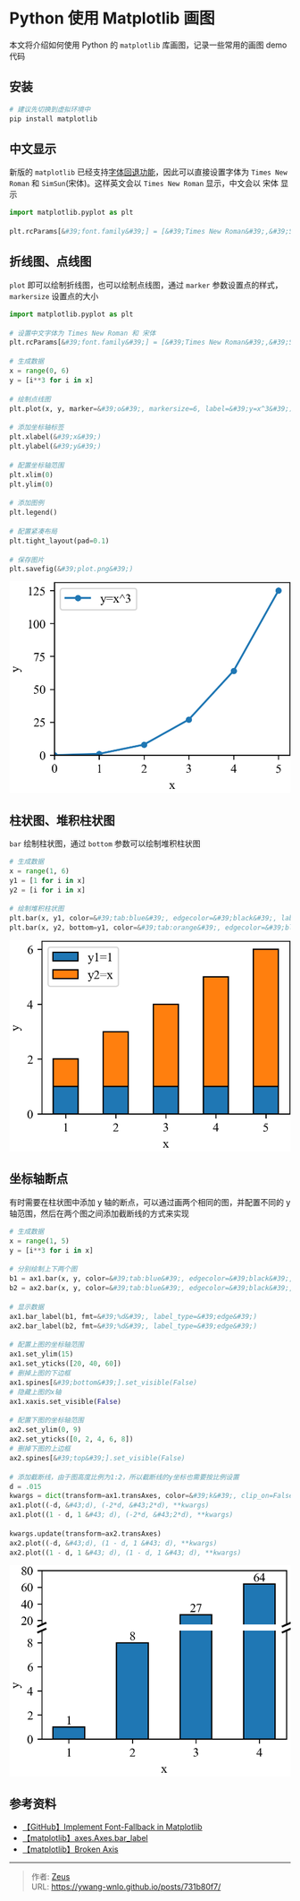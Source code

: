 # Python 使用 Matplotlib 画图


本文将介绍如何使用 Python 的 `matplotlib` 库画图，记录一些常用的画图 demo 代码

## 安装

```bash
# 建议先切换到虚拟环境中
pip install matplotlib
```

## 中文显示

新版的 `matplotlib` 已经支持[字体回退功能](https://github.com/matplotlib/matplotlib/pull/20740)，因此可以直接设置字体为 `Times New Roman` 和 `SimSun`(宋体)。这样英文会以 `Times New Roman` 显示，中文会以 宋体 显示

```python
import matplotlib.pyplot as plt

plt.rcParams[&#39;font.family&#39;] = [&#39;Times New Roman&#39;,&#39;SimSun&#39;]
```

## 折线图、点线图

`plot` 即可以绘制折线图，也可以绘制点线图，通过 `marker` 参数设置点的样式，`markersize` 设置点的大小

```python
import matplotlib.pyplot as plt

# 设置中文字体为 Times New Roman 和 宋体
plt.rcParams[&#39;font.family&#39;] = [&#39;Times New Roman&#39;,&#39;SimSun&#39;]

# 生成数据
x = range(0, 6)
y = [i**3 for i in x]

# 绘制点线图
plt.plot(x, y, marker=&#39;o&#39;, markersize=6, label=&#39;y=x^3&#39;)

# 添加坐标轴标签
plt.xlabel(&#39;x&#39;)
plt.ylabel(&#39;y&#39;)

# 配置坐标轴范围
plt.xlim(0)
plt.ylim(0)

# 添加图例
plt.legend()

# 配置紧凑布局
plt.tight_layout(pad=0.1)

# 保存图片
plt.savefig(&#39;plot.png&#39;)
```

![点线图](plot.png)

## 柱状图、堆积柱状图

`bar` 绘制柱状图，通过 `bottom` 参数可以绘制堆积柱状图

```python
# 生成数据
x = range(1, 6)
y1 = [1 for i in x]
y2 = [i for i in x]

# 绘制堆积柱状图
plt.bar(x, y1, color=&#39;tab:blue&#39;, edgecolor=&#39;black&#39;, label=&#39;y1=1&#39;, width=0.5)
plt.bar(x, y2, bottom=y1, color=&#39;tab:orange&#39;, edgecolor=&#39;black&#39;, label=&#39;y2=x&#39;, width=0.5)
```

![堆积柱状图](bar.png)

## 坐标轴断点

有时需要在柱状图中添加 y 轴的断点，可以通过画两个相同的图，并配置不同的 y 轴范围，然后在两个图之间添加截断线的方式来实现

```python
# 生成数据
x = range(1, 5)
y = [i**3 for i in x]

# 分别绘制上下两个图
b1 = ax1.bar(x, y, color=&#39;tab:blue&#39;, edgecolor=&#39;black&#39;, label=&#39;y1=1&#39;, width=0.5)
b2 = ax2.bar(x, y, color=&#39;tab:blue&#39;, edgecolor=&#39;black&#39;, label=&#39;y1=1&#39;, width=0.5)

# 显示数据
ax1.bar_label(b1, fmt=&#39;%d&#39;, label_type=&#39;edge&#39;)
ax2.bar_label(b2, fmt=&#39;%d&#39;, label_type=&#39;edge&#39;)

# 配置上图的坐标轴范围
ax1.set_ylim(15)
ax1.set_yticks([20, 40, 60])
# 删掉上图的下边框
ax1.spines[&#39;bottom&#39;].set_visible(False)
# 隐藏上图的x轴
ax1.xaxis.set_visible(False)

# 配置下图的坐标轴范围
ax2.set_ylim(0, 9)
ax2.set_yticks([0, 2, 4, 6, 8])
# 删掉下图的上边框
ax2.spines[&#39;top&#39;].set_visible(False)

# 添加截断线，由于图高度比例为1:2，所以截断线的y坐标也需要按比例设置
d = .015
kwargs = dict(transform=ax1.transAxes, color=&#39;k&#39;, clip_on=False)
ax1.plot((-d, &#43;d), (-2*d, &#43;2*d), **kwargs) 
ax1.plot((1 - d, 1 &#43; d), (-2*d, &#43;2*d), **kwargs)

kwargs.update(transform=ax2.transAxes)
ax2.plot((-d, &#43;d), (1 - d, 1 &#43; d), **kwargs)
ax2.plot((1 - d, 1 &#43; d), (1 - d, 1 &#43; d), **kwargs)
```

![坐标轴断点](ybreak.png)

## 参考资料

- [【GitHub】Implement Font-Fallback in Matplotlib](https://github.com/matplotlib/matplotlib/pull/20740)
- [【matplotlib】axes.Axes.bar_label](https://matplotlib.org/stable/api/_as_gen/matplotlib.axes.Axes.bar_label.html)
- [【matplotlib】Broken Axis](https://matplotlib.org/stable/gallery/subplots_axes_and_figures/broken_axis.html)

---

> 作者: [Zeus](https://github.com/ywang-wnlo)  
> URL: https://ywang-wnlo.github.io/posts/731b80f7/  

